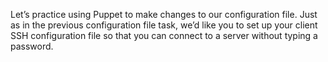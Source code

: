 Let’s practice using Puppet to make changes to our configuration file. Just as in the previous configuration file task, we’d like you to set up your client SSH configuration file so that you can connect to a server without typing a password. 
